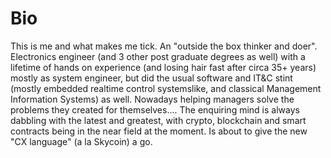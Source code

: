 # Bio
This is me and what makes me tick.
An "outside the box thinker and doer". Electronics engineer (and 3 other post graduate degrees as well) with a lifetime of hands on experience (and losing hair fast after circa 35+ years) mostly as system engineer, but did the usual software and IT&C stint (mostly embedded realtime control systemslike, and classical Management Information Systems) as well. Nowadays helping managers solve the problems they created for themselves....
The enquiring mind is always dabbling with the latest and greatest, with crypto, blockchain and smart contracts being in the near field at the moment. 
Is about to give the new "CX language" (a la Skycoin) a go.
